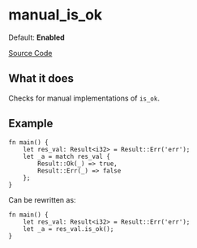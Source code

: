 # manual_is_ok

Default: **Enabled**

[Source Code](https://github.com/software-mansion/cairo-lint/tree/main/src/lints/manual/manual_is.rs#L136)

## What it does

Checks for manual implementations of `is_ok`.

## Example

```cairo
fn main() {
    let res_val: Result<i32> = Result::Err('err');
    let _a = match res_val {
        Result::Ok(_) => true,
        Result::Err(_) => false
    };
}
```

Can be rewritten as:

```cairo
fn main() {
    let res_val: Result<i32> = Result::Err('err');
    let _a = res_val.is_ok();
}
```
